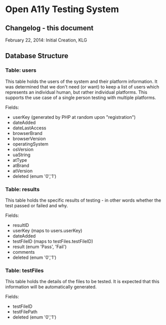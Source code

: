 # Open A11y Testing System
## Changelog - this document
February 22, 2014: Initial Creation, KLG


## Database Structure

### Table: users
This table holds the users of the system and their platform information. It was determined that we don't need (or want) to keep a list of users which represents an individual human, but rather   individual platforms.  This supports the use case of a single person testing with multiple platforms.

Fields:

* userKey (generated by PHP at random upon "registration")
* dateAdded
* dateLastAccess
* browserBrand
* browserVersion
* operatingSystem
* osVersion
* uaString
* atType
* atBrand
* atVersion
* deleted (enum '0','1')

### Table: results
This table holds the specific results of testing - in other words whether the test passed or failed and why.

Fields:

* resultID
* userKey (maps to users.userKey)
* dateAdded
* testFileID (maps to testFiles.testFileID)
* result (enum 'Pass', 'Fail')
* comments 
* deleted (enum '0','1')

### Table: testFiles
This table holds the details of the files to be tested. It is expected that this information will be automatically generated.

Fields:

* testFileID
* testFilePath
* deleted (enum '0','1')